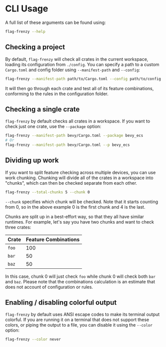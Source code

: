 # CLI Usage

A full list of these arguments can be found using:

```bash
flag-frenzy --help
```

## Checking a project

By default, `flag-frenzy` will check all crates in the current workspace, loading its configuration from `./config`. You can specify a path to a custom `Cargo.toml` and config folder using `--manifest-path` and `--config`:

```bash
flag-frenzy --manifest-path path/to/Cargo.toml --config path/to/config
```

It will then go through each crate and test all of its feature combinations, conforming to the rules in the configuration folder.

## Checking a single crate

`flag-frenzy` by default checks all crates in a workspace. If you want to check just one crate, use the `--package` option:

```bash
flag-frenzy --manifest-path bevy/Cargo.toml --package bevy_ecs
# Or
flag-frenzy --manifest-path bevy/Cargo.toml --p bevy_ecs
```

## Dividing up work

If you want to split feature checking across multiple devices, you can use work chunking. Chunking will divide all of the crates in a workspace into "chunks", which can then be checked separate from each other.

```bash
flag-frenzy --total-chunks 5 --chunk 0
```

`--chunk` specifies which chunk will be checked. Note that it starts counting from 0, so in the above example 0 is the first chunk and 4 is the last.

Chunks are split up in a best-effort way, so that they all have similar runtimes. For example, let's say you have two chunks and want to check three crates:

|Crate|Feature Combinations|
|-|-|
|`foo`|100|
|`bar`|50|
|`baz`|50|

In this case, chunk 0 will just check `foo` while chunk 0 will check both `bar` and `baz`. Please note that the combinations calculation is an estimate that does not account of configuration or rules.

## Enabling / disabling colorful output

`flag-frenzy` by default uses ANSI escape codes to make its terminal output colorful. If you are running it on a terminal that does not support these colors, or piping the output to a file, you can disable it using the `--color` option:

```bash
flag-frenzy --color never
```
